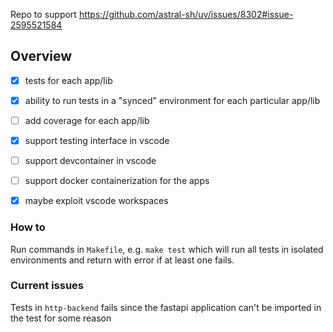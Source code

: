 Repo to support https://github.com/astral-sh/uv/issues/8302#issue-2595521584

## Overview

- [x]  tests for each app/lib
- [x]  ability to run tests in a "synced" environment for each particular app/lib
- [ ] add coverage for each app/lib
- [x] support testing interface in vscode
- [ ] support devcontainer in vscode
- [ ] support docker containerization for the apps
- [x] maybe exploit vscode workspaces


### How to

Run commands in `Makefile`, e.g. `make test` which will run all tests in isolated environments and return with error if at least one fails.

### Current issues

Tests in `http-backend` fails since the fastapi application can't be imported in the test for some reason